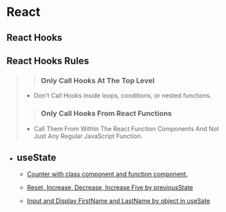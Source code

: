 # React

## React Hooks

## React Hooks Rules

> > ### Only Call Hooks At The Top Level
>
> - Don't Call Hooks inside loops, conditions, or nested functions.
>
> > ### Only Call Hooks From React Functions
>
> - Call Them From WithIn The React Function Components And Not Just Any Regular JavaScript Function.

- ## useState

  - [Counter with class component and function component.](./React%20Hooks/useState/counter/)

  - [Reset, Increase, Decrease, Increase Five by previousState](./React%20Hooks/useState/previous_state/)
  - [Input and Display FirstName and LastName by object in useSate](./React%20Hooks/useState/object_in_use_state/)
